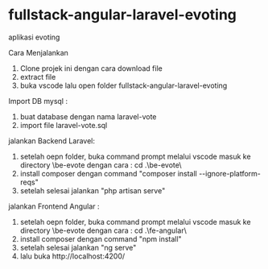# fullstack-angular-laravel-evoting
aplikasi evoting

Cara Menjalankan
1. Clone projek ini dengan cara download file
2. extract file
3. buka vscode lalu open folder fullstack-angular-laravel-evoting

Import DB mysql :
1. buat database dengan nama laravel-vote
2. import file laravel-vote.sql

jalankan Backend Laravel:
1. setelah oepn folder, buka command prompt melalui vscode masuk ke directory \be-evote dengan cara : cd .\be-evote\
2. install composer dengan command "composer install --ignore-platform-reqs"
3. setelah selesai jalankan "php artisan serve"

jalankan Frontend Angular :
1. setelah oepn folder, buka command prompt melalui vscode masuk ke directory \be-evote dengan cara : cd .\fe-angular\
2. install composer dengan command "npm install"
3. setelah selesai jalankan "ng serve"
4. lalu buka http://localhost:4200/
